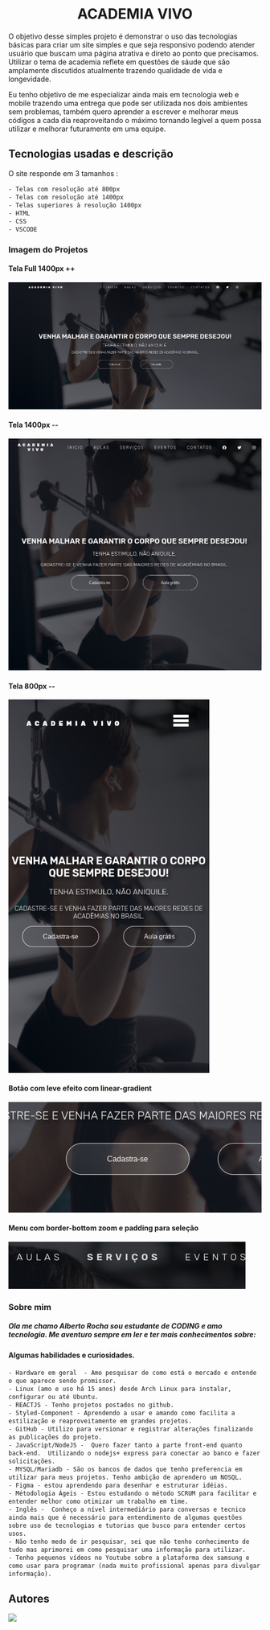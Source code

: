 <h1 align="center"> ACADEMIA VIVO </h1>

<p> O objetivo desse simples projeto é demonstrar o uso das tecnologias básicas para criar um site simples e que seja responsivo podendo atender usuário que buscam  uma página atrativa e direto ao ponto que precisamos. Utilizar o tema de academia reflete em questões de sáude que são amplamente discutidos atualmente trazendo qualidade de vida e longevidade.</p>

<p> Eu tenho objetivo de me especializar ainda mais em tecnologia web e mobile trazendo uma entrega que pode ser utilizada nos dois ambientes sem problemas, também quero aprender a escrever e melhorar meus códigos a cada dia reaproveitando o máximo tornando legível a quem possa utilizar e melhorar futuramente em uma equipe.</p>

<h2>Tecnologias usadas e descrição</h2>

O site responde em 3 tamanhos :

    - Telas com resolução até 800px
    - Telas com resolução até 1400px
    - Telas superiores à resolução 1400px
    - HTML
    - CSS
    - VSCODE


### Imagem do Projetos

#### Tela Full 1400px ++
<img src="https://github.com/albsrocha/academiavivo/blob/main/img/full.png">

#### Tela 1400px --
<img src="https://github.com/albsrocha/academiavivo/blob/main/img/1400px.png" width=1300>

#### Tela 800px --
<img src="https://github.com/albsrocha/academiavivo/blob/main/img/800px.png" width=400>

#### Botão com leve efeito com linear-gradient
<img src="https://github.com/albsrocha/academiavivo/blob/main/img/bot%C3%A3o.png" with=50>

#### Menu com border-bottom zoom e padding para seleção
<img src="https://github.com/albsrocha/academiavivo/blob/main/img/menu.png" wdith=50>

 ### Sobre mim 

 ##### Ola me chamo Alberto Rocha sou estudante de CODING e amo tecnologia. Me aventuro sempre em ler e ter mais conhecimentos sobre:

 <h4> Algumas habilidades e curiosidades. </h4>

    - Hardware em geral  - Amo pesquisar de como está o mercado e entende o que aparece sendo promissor.
    - Linux (amo e uso há 15 anos) desde Arch Linux para instalar, configurar ou até Ubuntu. 
    - REACTJS - Tenho projetos postados no github.
    - Styled-Component - Aprendendo a usar e amando como facilita a estilização e reaproveitamente em grandes projetos.
    - GitHub - Utilizo para versionar e registrar alterações finalizando as publicações do projeto.
    - JavaScript/NodeJS -  Quero fazer tanto a parte front-end quanto back-end.  Utilizando o nodejs+ express para conectar ao banco e fazer solicitações.
    - MYSQL/Mariadb - São os bancos de dados que tenho preferencia em utilizar para meus projetos. Tenho ambição de aprendero um NOSQL. 
    - Figma - estou aprendendo para desenhar e estruturar idéias.
    - Métodologia Ágeis - Estou estudando o método SCRUM para facilitar e entender melhor como otimizar um trabalho em time.
    - Inglês -  Conheço a nível intermediário para conversas e tecnico ainda mais que é necessário para entendimento de algumas questões sobre uso de tecnologias e tutorias que busco para entender certos usos.
    - Não tenho medo de ir pesquisar, sei que não tenho conhecimento de tudo mas aprimorei em como pesquisar uma informação para utilizar.
    - Tenho pequenos vídeos no Youtube sobre a plataforma dex samsung e como usar para programar (nada muito profissional apenas para divulgar informação).

## Autores

<img src="https://avatars.githubusercontent.com/u/39682532?v=4" width=120>
